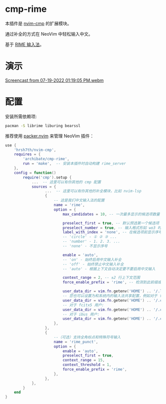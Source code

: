 # cmp-rime

本插件是 [nvim-cmp](https://github.com/hrsh7th/nvim-cmp) 的扩展模块。

通过补全的方式在 NeoVim 中轻松输入中文。

基于 [RIME 输入法](https://rime.im/)。

# 演示

[Screencast from 07-19-2022 01:19:05 PM.webm](https://user-images.githubusercontent.com/17873203/179807390-63111509-acb0-4870-927b-b44b728c39bf.webm)

# 配置

安装所需依赖项:
```bash
pacman -S librime liburing bearssl
```

推荐使用 [packer.nvim](https://github.com/wbthomason/packer.nvim) 来管理 NeoVim 插件：
```lua
use {
    'hrsh7th/nvim-cmp',
    requires = {
        'archibate/cmp-rime',
        run = 'make',  -- 安装本插件时自动构建 rime_server
    },
    config = function()
        require('cmp').setup {
            ...  -- 这里可以有你其他的 cmp 配置
            sources = {
                  ...  -- 这里可以有你其他的补全模块，比如 nvim-lsp
                  {
                      -- 这是我们中文输入法的配置
                      name = 'rime',
                      option = {
                          max_candidates = 10, -- 一次最多显示的候选项数量

                          preselect_first = true, -- 默认预选第一个候选项
                          preselect_number = true, -- 输入格式形如 wo3 时预选第 3 个候选项
                          label_with_index = 'none', -- 在候选项前显示序号
                          -- 'circle' - ① ② ③ ...
                          -- 'number' - 1. 2. 3. ...
                          -- 'none' - 不显示序号

                          enable = 'auto',
                          -- 'on' - 始终启用中文输入补全
                          -- 'off' - 始终禁止中文输入补全
                          -- 'auto' - 根据上下文自动决定要不要启用中文输入

                          context_range = 2, -- ±2 行上下文范围
                          force_enable_prefix = 'rime', -- 检测到此前缀或后缀后无视上下文强制启用

                          user_data_dir = vim.fn.getenv('HOME') .. '/.local/share/cmp-rime',
                          -- 您也可以设置为和系统内的输入法共享配置，例如对于 fcitx 用户:
                          user_data_dir = vim.fn.getenv('HOME') .. '/.config/fcitx/rime',
                          -- 对于 fcitx5 用户:
                          user_data_dir = vim.fn.getenv('HOME') .. '/.config/share/fcitx5/rime',
                          -- 对于 ibus 用户:
                          user_data_dir = vim.fn.getenv('HOME') .. '/.config/ibus/rime',
                      },
                  },
                  {
                      --（可选）支持全角标点和特殊符号输入
                      name = 'rime_punct',
                      option = {
                          enable = 'auto',
                          preselect_first = true,
                          context_range = 15,
                          context_threshold = 1,
                          force_enable_prefix = 'rime',
                      },
                  },
            },
        }
    end
}
```
